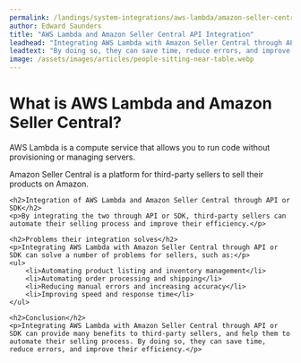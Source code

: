 ```yaml
---
permalink: /landings/system-integrations/aws-lambda/amazon-seller-central
author: Edward Saunders
title: "AWS Lambda and Amazon Seller Central API Integration"
leadhead: "Integrating AWS Lambda with Amazon Seller Central through API or SDK can provide many benefits to third-party sellers, and help them to automate their selling process"
leadtext: "By doing so, they can save time, reduce errors, and improve their efficiency."
image: /assets/images/articles/people-sitting-near-table.webp
---
```

<div class="arttext">    <h1>What is AWS Lambda and Amazon Seller Central?</h1>
    <p>AWS Lambda is a compute service that allows you to run code without provisioning or managing servers.</p>
    <p>Amazon Seller Central is a platform for third-party sellers to sell their products on Amazon.</p>

    <h2>Integration of AWS Lambda and Amazon Seller Central through API or SDK</h2>
    <p>By integrating the two through API or SDK, third-party sellers can automate their selling process and improve their efficiency.</p>

    <h2>Problems their integration solves</h2>
    <p>Integrating AWS Lambda with Amazon Seller Central through API or SDK can solve a number of problems for sellers, such as:</p>
    <ul>
        <li>Automating product listing and inventory management</li>
        <li>Automating order processing and shipping</li>
        <li>Reducing manual errors and increasing accuracy</li>
        <li>Improving speed and response time</li>
    </ul>

    <h2>Conclusion</h2>
    <p>Integrating AWS Lambda with Amazon Seller Central through API or SDK can provide many benefits to third-party sellers, and help them to automate their selling process. By doing so, they can save time, reduce errors, and improve their efficiency.</p>
</div>
